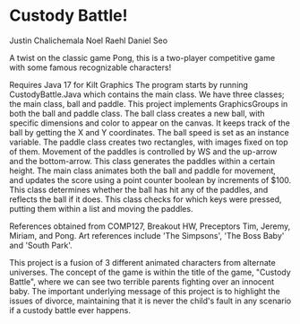 # Custody Battle!
Justin Chalichemala
Noel Raehl
Daniel Seo


A twist on the classic game Pong, this is a two-player competitive game with some famous recognizable characters!


Requires Java 17 for Kilt Graphics
The program starts by running CustodyBattle.Java which contains the main class.
We have three classes; the main class, ball and paddle.
This project implements GraphicsGroups in both the ball and paddle class. 
The ball class creates a new ball, with specific dimensions and color to appear on the canvas. It keeps track of the ball by getting the X and Y coordinates. The ball speed is set as an instance variable. 
The paddle class creates two rectangles, with images fixed on top of them. Movement of the paddles is controlled by WS and the up-arrow and the bottom-arrow. This class generates the paddles within a certain height. 
The main class animates both the ball and paddle for movement, and updates the score using a point counter boolean
by increments of $100. This class determines whether the ball has hit any of the paddles, and reflects the ball if it does. This class checks for which keys were pressed, putting them within a list and moving the paddles.

References obtained from COMP127, Breakout HW, Preceptors Tim, Jeremy, Miriam, and Pong.
Art references include 'The Simpsons', 'The Boss Baby' and 'South Park'. 


This project is a fusion of 3 different animated characters from alternate universes. The concept of the game is within the title of the game, "Custody Battle", where we can see two terrible parents fighting over an innocent baby. The important underlying message of this project is to highlight the issues of divorce, maintaining that it is never the child's fault in any scenario if a custody battle ever happens. 

 
